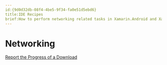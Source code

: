 ```yaml
---
id:{9d0d32db-08f4-4be5-9f34-fa0e51d5ebd6}  
title:IDE Recipes  
brief:How to perform networking related tasks in Xamarin.Android and Xamarin.iOS.  
---
```


# Networking

 [Report the Progress of a Download ](download_progress)